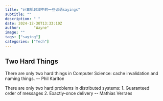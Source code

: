 ```yaml
---
title: "计算机领域中的一些谚语sayings"
subtitle: ""
description: " "
date: 2024-12-30T13:33:10Z
author:      "Wayne"
image: ""
tags: ["saying"]
categories: ["Tech"]
---
```


## Two Hard Things

There are only two hard things in Computer Science: cache invalidation and naming things. -- Phil Karlton

There are only two hard problems in distributed systems: 1. Guaranteed order of messages 2. Exactly-once delivery -- Mathias Verraes
